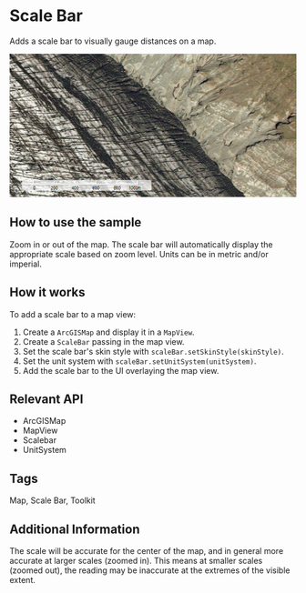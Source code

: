 <h1>Scale Bar</h1>

<p>Adds a scale bar to visually gauge distances on a map.</p>

<p><img src="ScaleBar.png"/></p>

<h2>How to use the sample</h2>

<p>Zoom in or out of the map. The scale bar will automatically display the appropriate scale based on zoom level. Units can be in metric and/or imperial.</p>

<h2>How it works</h2>

<p>To add a scale bar to a map view:</p>

<ol>
<li>Create a <code>ArcGISMap</code> and display it in a <code>MapView</code>.</li>

<li>Create a <code>ScaleBar</code> passing in the map view.</li>

<li>Set the scale bar's skin style with <code>scaleBar.setSkinStyle(skinStyle)</code>.</li>

<li>Set the unit system with <code>scaleBar.setUnitSystem(unitSystem)</code>.</li>

<li>Add the scale bar to the UI overlaying the map view.</li>
</ol>

<h2>Relevant API</h2>

<ul>
<li>ArcGISMap</li>

<li>MapView</li>

<li>Scalebar</li>

<li>UnitSystem</li>
</ul>

<h2>Tags</h2>

<p>Map, Scale Bar, Toolkit </p>

<h2>Additional Information</h2>

<p>The scale will be accurate for the center of the map, and in general more accurate at larger scales (zoomed in). This means at smaller scales (zoomed out), the reading may be inaccurate at the extremes of the visible extent.</p>